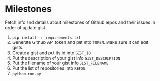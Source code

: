 # Milestones
Fetch info and details about milestones of Github repos and their issues in order ot update gist.

1. `pip install -r requirements.txt`
2. Generate Github API token and put into `TOKEN`. Make sure it can edit gists.
3. Create a gist and put its id into `GIST_ID`
4. Put the description of your gist info `GIST_DESCRIPTION`
5. Put the filename of your gist info `GIST_FILENAME`
6. Put the list of repositories into `REPOS`
7. `python run.py`
